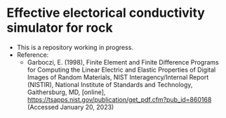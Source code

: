 # Effective electorical conductivity simulator for rock
- This is a repository working in progress.
- Reference:
    - Garboczi, E. (1998), Finite Element and Finite Difference Programs for
                        Computing the Linear Electric and Elastic Properties of Digital
                        Images of Random Materials, NIST Interagency/Internal Report (NISTIR),
                        National Institute of Standards and Technology, Gaithersburg, MD,
                        [online], https://tsapps.nist.gov/publication/get_pdf.cfm?pub_id=860168
                        (Accessed January 20, 2023)

